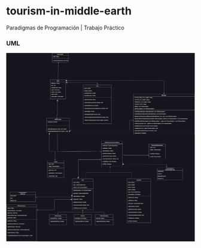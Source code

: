 # tourism-in-middle-earth
Paradigmas de Programación | Trabajo Práctico


### UML
![image info](https://github.com/JorgeDaniel29/tourism-in-middle-earth/blob/master/documentation/UML.png)
